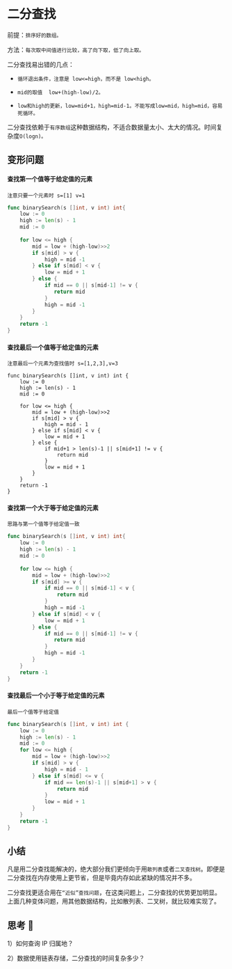 # 二分查找

前提：`排序好的数组。`

方法：`每次取中间值进行比较，高了向下取，低了向上取。`

二分查找易出错的几点：

* `循环退出条件，注意是 low<=high，而不是 low<high。`

* `mid的取值  low+(high-low)/2。`

* `low和high的更新，low=mid+1，high=mid-1。不能写成low=mid，high=mid，容易死循环。`

二分查找依赖于`有序数组`这种数据结构，不适合数据量太小、太大的情况。时间复杂度`O(logn)。`

## 变形问题

#### 查找第一个值等于给定值的元素

`注意只要一个元素时 s=[1] v=1`

``` Go
func binarySearch(s []int, v int) int{
    low := 0
    high := len(s) - 1
    mid := 0
   
    for low <= high {
        mid = low + (high-low)>>2
        if s[mid] > v {
    	    high = mid -1
     	} else if s[mid] < v {
            low = mid + 1
        } else {
            if mid == 0 || s[mid-1] != v {
               return mid
            }
            high = mid -1
        }
    }
    return -1
}
```

#### 查找最后一个值等于给定值的元素

`注意最后一个元素为查找值时 s=[1,2,3],v=3`

````
func binarySearch(s []int, v int) int {
    low := 0
    high := len(s) - 1
    mid := 0

    for low <= high {
    	mid = low + (high-low)>>2
    	if s[mid] > v {
    		high = mid - 1
    	} else if s[mid] < v {
    		low = mid + 1
    	} else {
    		if mid+1 > len(s)-1 || s[mid+1] != v {
    			return mid
    		}
    		low = mid + 1
    	}
    }
    return -1
}
````

#### 查找第一个大于等于给定值的元素

`思路与第一个值等于给定值一致`

``` Go
func binarySearch(s []int, v int) int{
    low := 0
    high := len(s) - 1
    mid := 0
   
    for low <= high {
        mid = low + (high-low)>>2
        if s[mid] >= v {
    	    if mid == 0 || s[mid-1] < v {
    	    	return mid
            }
            high = mid -1
     	} else if s[mid] < v {
            low = mid + 1
        } else {
            if mid == 0 || s[mid-1] != v {
               return mid
            }
            high = mid -1
        }
    }
    return -1
}
```

#### 查找最后一个小于等于给定值的元素

`最后一个值等于给定值`

``` Go
func binarySearch(s []int, v int) int {
    low := 0
    high := len(s) - 1
    mid := 0
    for low <= high {
    	mid = low + (high-low)>>2
    	if s[mid] > v {
    	    high = mid - 1
    	} else if s[mid] <= v {
    	    if mid == len(s)-1 || s[mid+1] > v {
    	    	return mid
    	    }
    	    low = mid + 1
    	}   
    }
    return -1
}
```

## 小结

凡是用二分查找能解决的，绝大部分我们更倾向于用`散列表`或者`二叉查找树`。即便是二分查找在内存使用上更节省，但是毕竟内存如此紧缺的情况并不多。

二分查找更适合用在`“近似”查找问题`，在这类问题上，二分查找的优势更加明显。上面几种变体问题，用其他数据结构，比如散列表、二叉树，就比较难实现了。

## 思考 🤔

1）如何查询 IP 归属地？

2）数据使用链表存储，二分查找的时间复杂多少？
